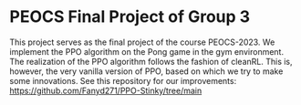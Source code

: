# PEOCS Final Project of Group 3
This project serves as the final project of the course PEOCS-2023. We implement the PPO algorithm on the Pong game in the gym environment. The realization of the PPO algorithm follows the fashion of cleanRL. This is, however, the very vanilla version of PPO, based on which we try to make some innovations. See this repository for our improvements: https://github.com/Fanyd271/PPO-Stinky/tree/main
